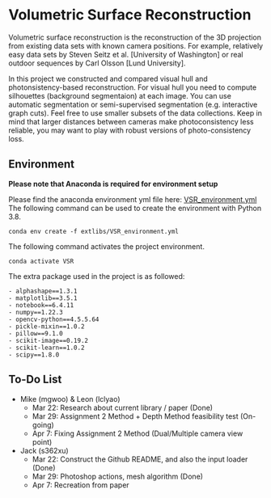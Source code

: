 # Volumetric Surface Reconstruction

Volumetric surface reconstruction is the reconstruction of  the 3D projection from 
 existing data sets with known camera positions. For example, relatively easy data sets by
Steven Seitz et al. [University of Washington] or real outdoor sequences by Carl
Olsson [Lund University]. 

In this project we constructed and compared visual hull and photonsistency-based
reconstruction. For visual hull you need to compute silhouettes (background segmentaion) at each image. 
You can use automatic segmentation or semi-supervised segmentation (e.g. interactive graph cuts). Feel
free to use smaller subsets of the data collections. Keep in mind that larger
distances between cameras make photoconsistency less reliable, you may want to
play with robust versions of photo-consistency loss.

## Environment

**Please note that Anaconda is required for environment setup**

Please find the anaconda environment yml file here: [VSR_environment.yml](extlibs/VSR_environment.yml)
The following command can be used to create the environment with Python 3.8.
```
conda env create -f extlibs/VSR_environment.yml
```
The following command activates the project environment. 
```
conda activate VSR
```

The extra package used in the project is as followed:
```
- alphashape==1.3.1
- matplotlib==3.5.1
- notebook==6.4.11
- numpy==1.22.3
- opencv-python==4.5.5.64
- pickle-mixin==1.0.2
- pillow==9.1.0
- scikit-image==0.19.2
- scikit-learn==1.0.2
- scipy==1.8.0
```

## To-Do List

* Mike (mgwoo) & Leon (lclyao) 
  * Mar 22: Research about current library / paper (Done)
  * Mar 29: Assignment 2 Method + Depth Method feasibility test (On-going)
  * Apr 7: Fixing Assignment 2 Method (Dual/Multiple camera view point)
* Jack (s362xu) 
  * Mar 22: Construct the Github README, and also the input loader (Done)
  * Mar 29: Photoshop actions, mesh algorithm (Done)
  * Apr 7: Recreation from paper
